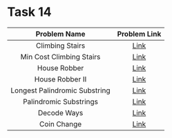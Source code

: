 # Task 14

<center>

| Problem Name | Problem Link |
| :------------: | :------------: |
| Climbing Stairs | [Link](https://leetcode.com/problems/climbing-stairs/)|
| Min Cost Climbing Stairs | [Link](https://leetcode.com/problems/min-cost-climbing-stairs/)|
| House Robber | [Link](https://leetcode.com/problems/house-robber/)|
| House Robber II | [Link](https://leetcode.com/problems/house-robber-ii/)|
| Longest Palindromic Substring | [Link](https://leetcode.com/problems/longest-palindromic-substring/)|
| Palindromic Substrings | [Link](https://leetcode.com/problems/palindromic-substrings/)|
| Decode Ways | [Link](https://leetcode.com/problems/decode-ways/)|
| Coin Change | [Link](https://leetcode.com/problems/coin-change/)|

</center>

